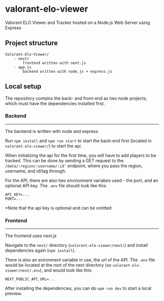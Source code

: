 # valorant-elo-viewer
 Valorant ELO Viewer and Tracker hosted on a Node.js Web Server using Express


## Project structure
```
Valorant-Elo-Viewer/
	- next/
		frontend written with next.js
	- app.js
		backend written with node.js + express.js

```

## Local setup
The repository contains the back- and front-end as two node projects, which must have the dependencies installed first.


### Backend
<hr/>

The backend is written with node and express

Run `npm install` and `npm run start` to start the back-end first (located in `valorant-elo-viewer/`) to start the api.

When initializing the api for the first time, you will have to add players to be tracked. This can be done by sending a GET request to the `/data/:region/:username/:id'` endpoint, where you pass the region, username, and id/tag through.

For the API, there are also two environment variabes used - the port, and an optional API key. The `.env` file should look like this:

```
API_KEY=...
PORT=...
```
*Note that the api key is optional and can be omitted

### Frontend
<hr/>

The frontend uses next.js

Navigate to the `next/` directory (`valorant-elo-viewer/next/`) and install dependencies again (`npm install`). 

There is also an evironment variable in use, the url of the API. The `.env` file would be located at the root of the next directory (so `valorant-elo-viewer/next/.env`), and would look like this:

```
NEXT_PUBLIC_API_URL=...
```
After installing the dependencies, you can do `npm run dev` to start a local preview.